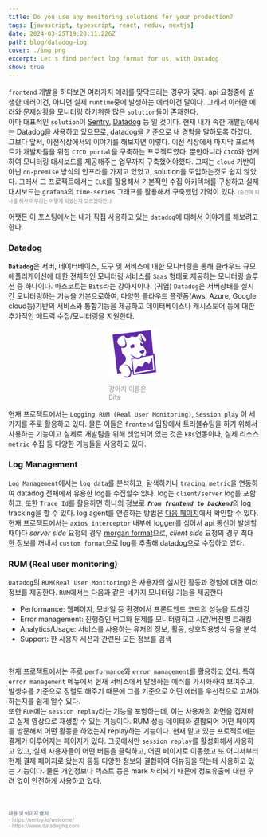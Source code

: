 ```yaml
---
title: Do you use any monitoring solutions for your production?
tags: [javascript, typescript, react, redux, nextjs]
date: 2024-03-25T19:20:11.226Z
path: blog/datadog-log
cover: ./img.png
excerpt: Let's find perfect log format for us, with Datadog
show: true
---
```


`frontend` 개발을 하다보면 여러가지 에러를 맞닥드리는 경우가 잦다. api 요청중에 발생한 에러이건, 아니면 실제 `runtime`중에 발생하는 에러이건 말이다. 그래서 이러한 에러와 문제상황을 모니터링 하기위한 많은 `solution`들이 존재한다.  
아마 대표적인 `solution`이 <a href='https://sentry.io/welcome/' target="_blank" rel="noopener noreferrer">Sentry</a>, <a href='https://www.datadoghq.com' target="_blank" rel="noopener noreferrer">Datadog</a> 등 일 것이다. 현재 내가 속한 개발팀에서는 Datadog을 사용하고 있으므로, datadog을 기준으로 내 경험을 말하도록 하겠다.
그보다 앞서, 이전직장에서의 이야기를 해보자면 이렇다. 이전 직장에서 마지막 프로젝트가 개발자들을 위한 `CICD portal`을 구축하는 프로젝트였다. 뿐만아니라 `CICD`와 연계하여 모니터링 대시보드를 제공해주는 업무까지 구축했어야했다. 그때는 `cloud` 기반이 아닌 `on-premise` 방식의 인프라를 가지고 있었고, solution을 도입하는것도 쉽지 않았다. 그래서 그 프로젝트에서는 `ELK`를 활용해서 기본적인 수집 아키텍쳐를 구성하고 실제 대시보드는 `grafana`의 `time-series` 그래프를 활용해서 구축했던 기억이 있다. <span style='font-size:10px;color:grey;'>(중간에 퇴사를 해서 마무리는 어떻게 되었는지 모르겠다만..)</span>  

어쨋든 이 포스팅에서는 내가 직접 사용하고 있는 `datadog`에 대해서 이야기를 해보려고 한다.  

### Datadog
<b>`Datadog`</b>은 서버, 데이터베이스, 도구 및 서비스에 대한 모니터링을 통해 클라우드 규모 애플리케이션에 대한 전체적인 모니터링 서비스를 `Saas` 형태로 제공하는 모니터링 솔루션 중 하나이다. 마스코트는 `Bits`라는 강아지이다. (귀엽) `Datadog`은 서버상태를 실시간 모니터링하는 기능을 기본으로하여, 다양한 클라우드 플랫폼(Aws, Azure, Google cloud등)기반의 서비스와 통합기능을 제공하고 데이터베이스나 캐시스토어 등에 대한 추가적인 메트릭 수집/모니터링을 지원한다.
<div style="width: 20%;margin-bottom: 15px; margin-left:auto; margin-right: auto;">
    <img src="./bits.png" alt=""/>
<div style="font-size:13px;color:#8b9196;display:flex;justify-content:center;margin-top:7px;">강아지 이름은 Bits</div>
</div>

현재 프로젝트에서는 `Logging`, `RUM (Real User Monitoring)`, `Session play` 이 세가지를 주로 활용하고 있다. 물론 이들은 `frontend` 입장에서 트러블슈팅을 하기 위해서 사용하는 기능이고 실제로 개발팀을 위해 셋업되어 있는 것은 `k8s`연동이나, 실제 리소스 `metric` 수집 등 다양한 기능들을 사용하고 있다.

### Log Management
`Log Management`에서는 `log data`를 분석하고, 탐색하거나 `tracing`, `metric`을 연동하여 datadog 전체에서 유용한 log를 수집할수 있다. log는 `client/server` log를 포함하고, 또한 `Trace Id`를 활용하면 하나의 정보로 <i>**`from frontend to backend`**</i>의 log tracking을 할 수 있다. log agent를 연결하는 방법은 <a href='https://docs.datadoghq.com/logs/log_collection/javascript/'  target='_blank' rel='noopener noreferer'>다음 페이지</a>에서 확인할 수 있다.  
현재 프로젝트에서는 `axios interceptor` 내부에 logger를 심어서 api 통신이 발생할때마다 _server side_ 요청의 경우 <a href='https://github.com/expressjs/morgan' target='_blank' rel='noopener noreferer'>morgan format</a>으로, _client side_ 요청의 경우 최대한 정보를 꺼내서 `custom format`으로 log를 추출해 datadog으로 수집하고 있다.

### RUM (Real user monitoring)
`Datadog`의 `RUM(Real User Monitoring)`은 사용자의 실시간 활동과 경험에 대한 여러 정보를 제공한다. `RUM`에서는 다음과 같은 네가지 모니터링 기능을 제공한다
- Performance: 웹페이지, 모바일 등 환경에서 프론트엔드 코드의 성능을 트래킹
- Error management: 진행중인 버그와 문제를 모니터링하고 시간/버전별 트래킹
- Analytics/Usage: 서비스를 사용하는 유저의 정보, 활동, 상호작용방식 등을 분석
- Support: 한 사용자 세션과 관련된 모든 정보를 검색

<br/>

현재 프로젝트에서는 주로 `performance`와 `error management`를 활용하고 있다. 특히 `error management` 메뉴에서 현재 서비스에서 발생하는 에러를 가시화하여 보여주고, 발생수를 기준으로 정렬도 해주기 때문에 그를 기준으로 어떤 에러를 우선적으로 고쳐야하는지를 쉽게 알수 있다.  
또한 `RUM`에는 `session replay`라는 기능을 포함하는데, 이는 사용자의 화면을 캡처하고 실제 영상으로 재생할 수 있는 기능이다. RUM 성능 데이터와 결합되어 어떤 페이지를 방문해서 어떤 활동을 하였는지 replay하는 기능이다. 현재 맡고 있는 프로젝트에는 결제가 이루어지는 페이지가 있다. 그곳에서만 `session replay`를 활성화해서 사용하고 있고, 실제 사용자들이 어떤 버튼을 클릭하고, 어떤 페이지로 이동했고 또 어디서부터 현재 결제 페이지로 왔는지 등등 다양한 정보와 결합하여 어뷰징을 막는데 사용하고 있는 기능이다. 물론 개인정보나 텍스트 등은 mark 처리되기 때문에 정보유출에 대한 우려 없이 안전하게 사용하고 있다. 


<br/>
<br/>
<div style="font-size:10px;color:#8b9196;word-break: break-all"><b>내용 및 이미지 출처</b><br/>
- https://sentry.io/welcome/ <br/>
- https://www.datadoghq.com <br/>
</div>

